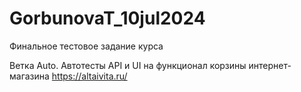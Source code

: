 # GorbunovaT_10jul2024
Финальное тестовое задание курса

Ветка Auto. Автотесты API и UI на функционал корзины интернет-магазина https://altaivita.ru/

